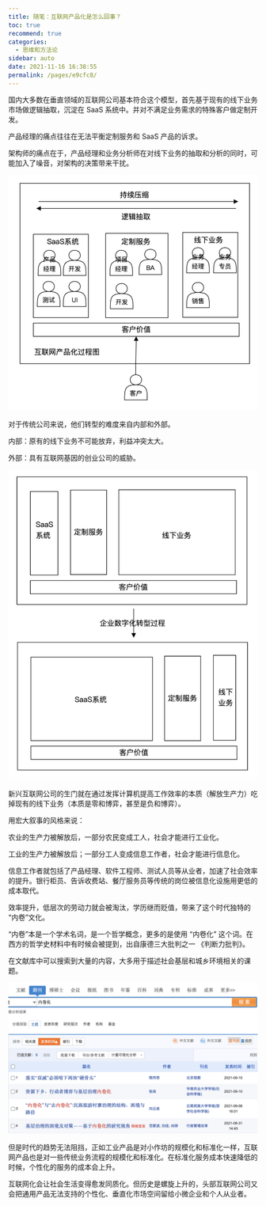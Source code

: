```yaml
---
title: 随笔：互联网产品化是怎么回事？
toc: true
recommend: true
categories:
  - 思维和方法论
sidebar: auto
date: 2021-11-16 16:38:55
permalink: /pages/e9cfc8/
---
```




国内大多数在垂直领域的互联网公司基本符合这个模型，首先基于现有的线下业务市场做逻辑抽取，沉淀在 SaaS 系统中。并对不满足业务需求的特殊客户做定制开发。

产品经理的痛点往往在无法平衡定制服务和 SaaS 产品的诉求。

架构师的痛点在于，产品经理和业务分析师在对线下业务的抽取和分析的同时，可能加入了噪音，对架构的决策带来干扰。

![image-20210922110921813](product-process/image-20210922110921813.png)


对于传统公司来说，他们转型的难度来自内部和外部。

内部：原有的线下业务不可能放弃，利益冲突太大。

外部：具有互联网基因的创业公司的威胁。

![image-20210922110936823](product-process/image-20210922110936823.png)

新兴互联网公司的生门就在通过发挥计算机提高工作效率的本质（解放生产力）吃掉现有的线下业务（本质是零和博弈，甚至是负和博弈）。

用宏大叙事的风格来说：



农业的生产力被解放后，一部分农民变成工人，社会才能进行工业化。

工业的生产力被解放后；一部分工人变成信息工作者，社会才能进行信息化。



信息工作者就包括了产品经理、软件工程师、测试人员等从业者，加速了社会效率的提升。银行柜员、告诉收费站、餐厅服务员等传统的岗位被信息化设施用更低的成本取代。

效率提升，低层次的劳动力就会被淘汰，学历继而贬值，带来了这个时代独特的 “内卷”文化。

“内卷”本是一个学术名词，是一个哲学概念，更多的是使用 “内卷化” 这个词。在西方的哲学史材料中有时候会被提到，出自康德三大批判之一 《判断力批判》。

在文献库中可以搜索到大量的内容，大多用于描述社会基层和城乡环境相关的课题。

![image-20210922124029224](product-process/image-20210922124029224.png)

但是时代的趋势无法阻挡，正如工业产品是对小作坊的规模化和标准化一样，互联网产品也是对一些传统业务流程的规模化和标准化。在标准化服务成本快速降低的时候，个性化的服务的成本会上升。

互联网化会让社会生活变得愈发同质化。但历史是螺旋上升的，头部互联网公司又会把通用产品无法支持的个性化、垂直化市场空间留给小微企业和个人从业者。

